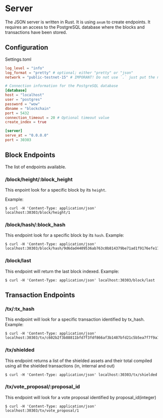 # Server

The JSON server is written in Rust. It is using `axum` to create endpoints. It requires an access to the PostgreSQL database where the blocks and transactions have been stored.

## Configuration

Settings.toml

```toml
log_level = "info"
log_format = "pretty" # optional; either "pretty" or "json"
network = "public-testnet-15" # IMPORANT! Do not use `.` just put the name of the network and don't have the hash (e.g 'shielded-expedition.b40d8e9055' becomes 'shielded-expedition')

# Connection information for the PostgreSQL database
[database]
host = "localhost"
user = "postgres"
password = "wow"
dbname = "blockchain"
port = 5432
connection_timeout = 20 # Optional timeout value
create_index = true

[server]
serve_at = "0.0.0.0"
port = 30303
```

## Block Endpoints

The list of endpoints available.

### /block/height/:block_height

This enpoint look for a specific block by its `height`.

Example:

```
$ curl -H 'Content-Type: application/json' localhost:30303/block/height/1
```

### /block/hash/:block_hash

This endpoint look for a specific block by its `hash`.
Example:

```
$ curl -H 'Content-Type: application/json' localhost:30303/block/hash/9d6dad4409536ab763c0b814379be71ad1f9176efe17292f143831fbad72109c
```

### /block/last

This endpoint will return the last block indexed.
Example:

```
$ curl -H 'Content-Type: application/json' localhost:30303/block/last
```

## Transaction Endpoints

### /tx/:tx_hash

This endpoint will look for a specific transaction identified by tx_hash.
Example:

```
$ curl -H 'Content-Type: application/json' localhost:30303/tx/c602b2f3b88811bfd7f3fdf866af3b1487bfd21c5b5ea7f7f9a16fb6bb915c24
```

### /tx/shielded

This endpoint returns a list of the shielded assets and their total compiled using all the shielded transactions (in, internal and out)

```
$ curl -H 'Content-Type: application/json' localhost:30303/tx/shielded
```

### /tx/vote_proposal/:proposal_id

This endpoint will look for a vote proposal identified by proposal_id(integer)

```
$ curl -H 'Content-Type: application/json' localhost:30303/tx/vote_proposal/1
```
